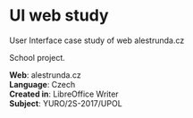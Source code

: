 # UI web study

User Interface case study of web alestrunda.cz

School project.

**Web**: alestrunda.cz  
**Language**: Czech  
**Created in**: LibreOffice Writer  
**Subject**: YURO/2S-2017/UPOL
